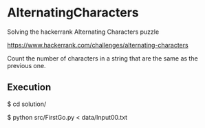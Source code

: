 # AlternatingCharacters

Solving the hackerrank Alternating Characters puzzle

https://www.hackerrank.com/challenges/alternating-characters

Count the number of characters in a string that are the same as the previous one.

## Execution

$ cd solution/

$ python src/FirstGo.py < data/Input00.txt 
